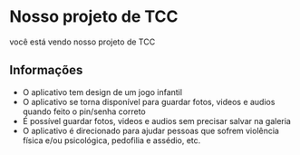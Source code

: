 # Nosso projeto de TCC
você está vendo nosso projeto de TCC
## Informações
- O aplicativo tem design de um jogo infantil
- O aplicativo se torna disponível para guardar fotos, videos e audios quando feito o pin/senha correto
- É possível guardar fotos, videos e audios sem precisar salvar na galeria
- O aplicativo é direcionado para ajudar pessoas que sofrem violência física e/ou psicológica, pedofilia e assédio, etc.